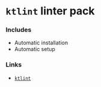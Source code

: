 # `ktlint` linter pack

### Includes

- Automatic installation
- Automatic setup

### Links

- [`ktlint`](https://github.com/pinterest/ktlint)

